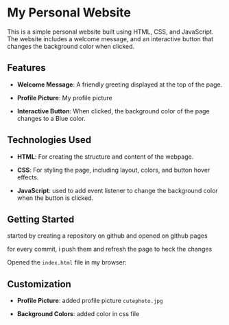 # My Personal Website

This is a simple personal website built using HTML, CSS, and JavaScript. The website includes a welcome message, and an interactive button that changes the background color when clicked.

## Features

- **Welcome Message**: A friendly greeting displayed at the top of the page.
- **Profile Picture**: My profile picture

- **Interactive Button**: When clicked, the background color of the page changes to a Blue color.

## Technologies Used

- **HTML**: For creating the structure and content of the webpage.

- **CSS**: For styling the page, including layout, colors, and button hover effects.
- **JavaScript**: used to add event listener to change the background color when the button is clicked.

## Getting Started


started by creating a repository on github
 and opened on github pages
 
 for every commit, i push them and refresh the page to heck the changes

Opened the `index.html` file in my browser:


## Customization

- **Profile Picture**: added profile picture  `cutephoto.jpg` 

- **Background Colors**: added color in css file


